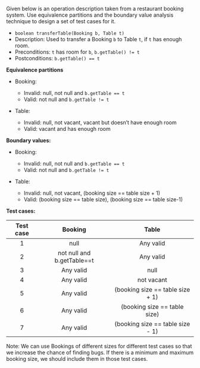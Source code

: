 <panel header="{{ icon_Q_A }} transferTable">
<question has-input="true">

Given below is an operation description taken from a restaurant booking system. Use equivalence partitions and the boundary value analysis technique to design a set of test cases for it.

* `boolean transferTable(Booking b, Table t)`
* Description: Used to transfer a Booking `b` to Table `t`, if `t` has enough room.
* Preconditions: `t` has room for `b`, `b.getTable() != t`
* Postconditions: `b.getTable() == t`

<div slot="answer">

**Equivalence partitions**

* Booking:

  * Invalid: null, not null and `b.getTable == t`
  * Valid: not null and `b.getTable != t`

* Table:

  * Invalid: null, not vacant, vacant but doesn’t have enough room
  * Valid: vacant and has enough room

**Boundary values:**

* Booking:

  * Invalid: null, not null and `b.getTable == t`
  * Valid: not null and `b.getTable != t`

* Table:

  * Invalid: null, not vacant, (booking size == table size + 1)
  * Valid: (booking size == table size), (booking size == table size-1)

**Test cases:**

| Test case   | Booking                     | Table                            |
| :---------: | :-------------------------: | :------------------------------: |
| 1           | null                        | Any valid                        |
| 2           | not null and b.getTable==t  | Any valid                        |
| 3           | Any valid                   | null                             |
| 4           | Any valid                   | not vacant                       |
| 5           | Any valid                   | (booking size == table size + 1) |
| 6           | Any valid                   | (booking size == table size)     |
| 7           | Any valid                   | (booking size == table size - 1) |

Note: We can use Bookings of different sizes for different test cases so that we increase the chance of finding bugs. If there is a minimum and maximum booking size, we should include them in those test cases.

</div>
</question>
</panel>
